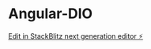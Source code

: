 # Angular-DIO

[Edit in StackBlitz next generation editor ⚡️](https://stackblitz.com/~/github.com/Kendrik17/stackblitz-starters-bswwlz)
